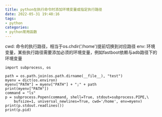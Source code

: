 ```yaml
---
title: python在执行命令时添加环境变量或指定执行路径
date: 2022-05-31 19:48:16
tags:
- python
categories:
- python常用函数
---
```

cwd: 命令的执行路径，相当于os.chdir('/home')提前切换到对应路径
env: 环境变量，某些执行路径需要添加必须的环境变量，例如fastboot依赖与adb路径下的环境变量
```
import subprocess, os

path = os.path.join(os.path.dirname(__file__), "test")
myenv = dict(os.environ)
myenv["PATH"] = myenv["PATH"] + ";" + path
print(myenv["PATH"])
command = "ls"
p = subprocess.Popen(command, shell=True, stdout=subprocess.PIPE,\
    bufsize=1, universal_newlines=True, cwd='/home', env=myenv)
print(p.stdout.readlines())
print(p.pid)

```